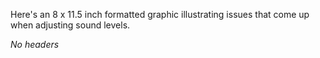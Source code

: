 Here's an 8 x 11.5 inch formatted graphic illustrating issues that come up when adjusting sound levels.

*No headers*
